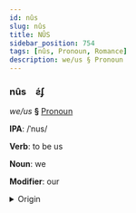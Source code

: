 ```yaml
---
id: nûs
slug: nûs
title: NÛS
sidebar_position: 754
tags: [nûs, Pronoun, Romance]
description: we/us § Pronoun
---
```


### nûs&emsp;<span kind="abugida">ƨ́ʄ</span>

*we/us* **§** [Pronoun](../../tags/Pronoun)

**IPA**: /ˈnus/

**Verb**: to be us

**Noun**: we

**Modifier**: our

<details>
    <summary>Origin</summary>
    French nous /nu/<br/>
    <em>Romance Language Family</em>
</details>